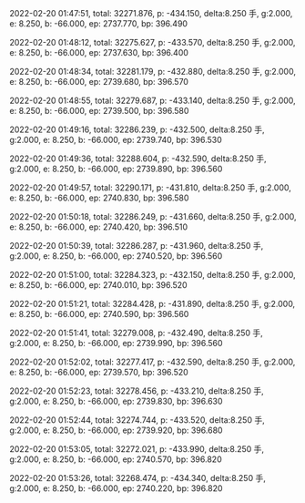 2022-02-20 01:47:51, total: 32271.876, p: -434.150, delta:8.250 手, g:2.000, e: 8.250, b: -66.000, ep: 2737.770, bp: 396.490

2022-02-20 01:48:12, total: 32275.627, p: -433.570, delta:8.250 手, g:2.000, e: 8.250, b: -66.000, ep: 2737.630, bp: 396.400

2022-02-20 01:48:34, total: 32281.179, p: -432.880, delta:8.250 手, g:2.000, e: 8.250, b: -66.000, ep: 2739.680, bp: 396.570

2022-02-20 01:48:55, total: 32279.687, p: -433.140, delta:8.250 手, g:2.000, e: 8.250, b: -66.000, ep: 2739.500, bp: 396.580

2022-02-20 01:49:16, total: 32286.239, p: -432.500, delta:8.250 手, g:2.000, e: 8.250, b: -66.000, ep: 2739.740, bp: 396.530

2022-02-20 01:49:36, total: 32288.604, p: -432.590, delta:8.250 手, g:2.000, e: 8.250, b: -66.000, ep: 2739.890, bp: 396.560

2022-02-20 01:49:57, total: 32290.171, p: -431.810, delta:8.250 手, g:2.000, e: 8.250, b: -66.000, ep: 2740.830, bp: 396.580

2022-02-20 01:50:18, total: 32286.249, p: -431.660, delta:8.250 手, g:2.000, e: 8.250, b: -66.000, ep: 2740.420, bp: 396.510

2022-02-20 01:50:39, total: 32286.287, p: -431.960, delta:8.250 手, g:2.000, e: 8.250, b: -66.000, ep: 2740.520, bp: 396.560

2022-02-20 01:51:00, total: 32284.323, p: -432.150, delta:8.250 手, g:2.000, e: 8.250, b: -66.000, ep: 2740.010, bp: 396.520

2022-02-20 01:51:21, total: 32284.428, p: -431.890, delta:8.250 手, g:2.000, e: 8.250, b: -66.000, ep: 2740.590, bp: 396.560

2022-02-20 01:51:41, total: 32279.008, p: -432.490, delta:8.250 手, g:2.000, e: 8.250, b: -66.000, ep: 2739.990, bp: 396.560

2022-02-20 01:52:02, total: 32277.417, p: -432.590, delta:8.250 手, g:2.000, e: 8.250, b: -66.000, ep: 2739.570, bp: 396.520

2022-02-20 01:52:23, total: 32278.456, p: -433.210, delta:8.250 手, g:2.000, e: 8.250, b: -66.000, ep: 2739.830, bp: 396.630

2022-02-20 01:52:44, total: 32274.744, p: -433.520, delta:8.250 手, g:2.000, e: 8.250, b: -66.000, ep: 2739.920, bp: 396.680

2022-02-20 01:53:05, total: 32272.021, p: -433.990, delta:8.250 手, g:2.000, e: 8.250, b: -66.000, ep: 2740.570, bp: 396.820

2022-02-20 01:53:26, total: 32268.474, p: -434.340, delta:8.250 手, g:2.000, e: 8.250, b: -66.000, ep: 2740.220, bp: 396.820